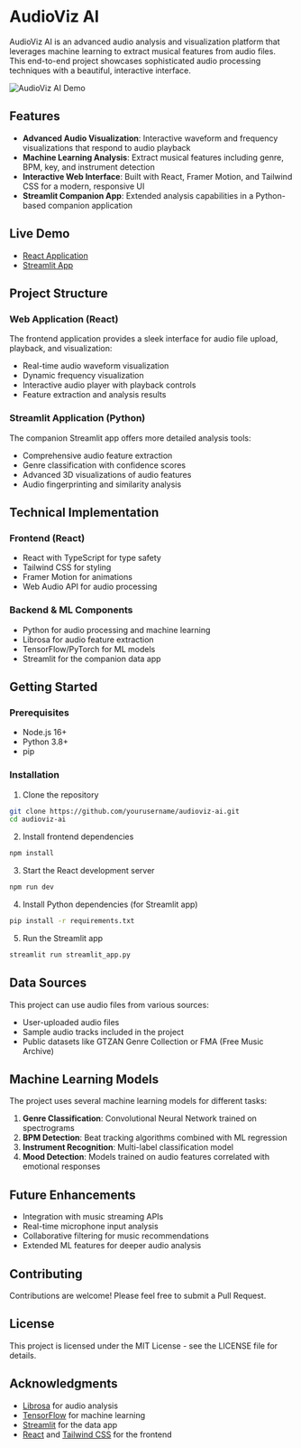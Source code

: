 
# AudioViz AI

AudioViz AI is an advanced audio analysis and visualization platform that leverages machine learning to extract musical features from audio files. This end-to-end project showcases sophisticated audio processing techniques with a beautiful, interactive interface.

![AudioViz AI Demo](https://github.com/yourusername/audioviz-ai/blob/main/screenshots/demo.png)

## Features

- **Advanced Audio Visualization**: Interactive waveform and frequency visualizations that respond to audio playback
- **Machine Learning Analysis**: Extract musical features including genre, BPM, key, and instrument detection
- **Interactive Web Interface**: Built with React, Framer Motion, and Tailwind CSS for a modern, responsive UI
- **Streamlit Companion App**: Extended analysis capabilities in a Python-based companion application

## Live Demo

- [React Application](https://audioviz-ai.netlify.app)
- [Streamlit App](https://audioviz-ai-streamlit.streamlit.app)

## Project Structure

### Web Application (React)

The frontend application provides a sleek interface for audio file upload, playback, and visualization:

- Real-time audio waveform visualization
- Dynamic frequency visualization 
- Interactive audio player with playback controls
- Feature extraction and analysis results

### Streamlit Application (Python)

The companion Streamlit app offers more detailed analysis tools:

- Comprehensive audio feature extraction
- Genre classification with confidence scores
- Advanced 3D visualizations of audio features
- Audio fingerprinting and similarity analysis

## Technical Implementation

### Frontend (React)
- React with TypeScript for type safety
- Tailwind CSS for styling
- Framer Motion for animations
- Web Audio API for audio processing

### Backend & ML Components
- Python for audio processing and machine learning
- Librosa for audio feature extraction
- TensorFlow/PyTorch for ML models
- Streamlit for the companion data app

## Getting Started

### Prerequisites
- Node.js 16+
- Python 3.8+
- pip

### Installation

1. Clone the repository
```bash
git clone https://github.com/yourusername/audioviz-ai.git
cd audioviz-ai
```

2. Install frontend dependencies
```bash
npm install
```

3. Start the React development server
```bash
npm run dev
```

4. Install Python dependencies (for Streamlit app)
```bash
pip install -r requirements.txt
```

5. Run the Streamlit app
```bash
streamlit run streamlit_app.py
```

## Data Sources

This project can use audio files from various sources:

- User-uploaded audio files
- Sample audio tracks included in the project
- Public datasets like GTZAN Genre Collection or FMA (Free Music Archive)

## Machine Learning Models

The project uses several machine learning models for different tasks:

1. **Genre Classification**: Convolutional Neural Network trained on spectrograms
2. **BPM Detection**: Beat tracking algorithms combined with ML regression
3. **Instrument Recognition**: Multi-label classification model
4. **Mood Detection**: Models trained on audio features correlated with emotional responses

## Future Enhancements

- Integration with music streaming APIs
- Real-time microphone input analysis
- Collaborative filtering for music recommendations
- Extended ML features for deeper audio analysis

## Contributing

Contributions are welcome! Please feel free to submit a Pull Request.

## License

This project is licensed under the MIT License - see the LICENSE file for details.

## Acknowledgments

- [Librosa](https://librosa.org/) for audio analysis
- [TensorFlow](https://www.tensorflow.org/) for machine learning
- [Streamlit](https://streamlit.io/) for the data app
- [React](https://reactjs.org/) and [Tailwind CSS](https://tailwindcss.com/) for the frontend
